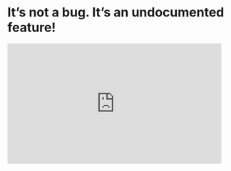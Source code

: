 # It’s not a bug. It’s an undocumented feature!

<iframe src="https://giphy.com/embed/aNqEFrYVnsS52" width="480" height="270" frameBorder="0" class="giphy-embed" allowFullScreen></iframe>
